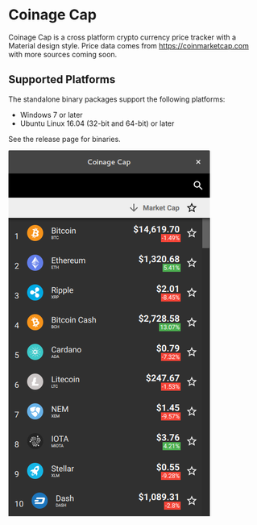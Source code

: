 # Coinage Cap

Coinage Cap is a cross platform crypto currency price tracker with a Material design style.
Price data comes from <https://coinmarketcap.com> with more sources coming soon.

## Supported Platforms

The standalone binary packages support the following platforms:

* Windows 7 or later
* Ubuntu Linux 16.04 (32-bit and 64-bit) or later

See the release page for binaries.

![Screenshot](/screenshots/screenshot.png?raw=true)
